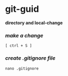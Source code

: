# git-guid
**directory and local-change**
### _make a change_
```
[ ctrl + S ]
```
### _create .gitignore file_
```
nano .gitignore
```
